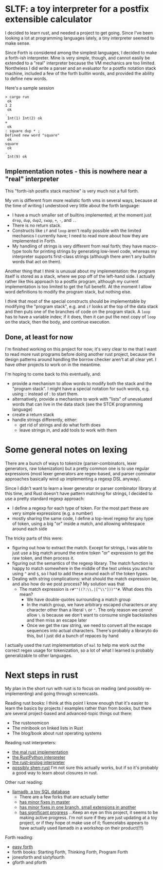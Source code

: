 # SLTF: a toy interpreter for a postfix extensible calculator

I decided to learn rust, and needed a project to get going. Since I've
been looking a lot at programming languages lately, a tiny interpreter
seemed to make sense.

Since Forth is considered among the simplest languages, I decided to
make a forth-ish interpreter. Mine is very simple, though, and cannot
easily be extended to a "real" interpreter because the VM mechanics
are too limited. Nontheless I did write a parser and an evaluator for
a postfix notation stack machine, included a few of the forth builtin
words, and provided the ability to define new words.

Here's a sample session
```
> cargo run
 ok
1 2
 ok
.
 Int(1) Int(2) ok
+
 ok
: square dup * ;
Defined new word "square"
 ok
square
 ok
.
 Int(9) ok
 ```

## Implementation notes - this is nowhere near a "real" interpreter

This "forth-ish postfix stack machine" is very much not a full forth.

My vm is different from more realistic forth vms in several ways, because
at the time of writing I understood very little about the forth language:
 - I have a much smaller set of builtins implemented; at the moment just
   `drop`, `dup`, `dup2`, `swap`, `+`, `-`, and `.`.
 - There is no return stack.
 - Constructs like `if` and `loop` aren't really possible with the
   limited mechanics I currently have; I need to read more about how they
   are implemented in Forth.
 - My handling of strings is very different from real forth; they have
   macro-type tools for printing strings by generating low-level code,
   whereas my interpreter supports first-class strings (although there
   aren't any builtin words that act on them).

Another thing that I *think* is unusual about my implementation: the
program itself is stored as a stack, where we pop off of the left-hand
side. I actually rather like this approach to a postfix program, although
my current implementation is too limited to get the full benefit. At
the moment I allow word definitions to modify the program stack, but
nothing else.

I *think* that most of the special constructs should be implementable by
modifying the "program stack", e.g. and `if` looks at the top of the data stack
and then puts one of the branches of code on the program stack. A `loop`
has to have a variable index; if it does, then it can put the next copy
of `loop` on the stack, then the body, and continue execution.

## Done, at least for now

I'm finished working on this project for now; it's very clear to me that I want
to read more rust programs before doing another rust project, because the
design patterns around handling the borrow checker aren't at all clear yet.
I have other projects to work on in the meantime.

I'm hoping to come back to this eventually, and:
  - provide a mechanism to allow words to modify both the stack and
    the "program stack". I might have a special notation for such words,
    e.g. using :: instead of : to start them.
  - alternatively, provide a mechanism to work with "lists" of unevaluated
    words that can live in the data stack (see the STCK programming language)
  - create a return stack
  - handle strings differently, either:
    - get rid of strings and do what forth does
    - leave strings in, and add tools to work with them

# Some general notes on lexing

There are a bunch of ways to tokenize (parser-combinators, lexer generators,
raw tokenization) but a pretty common one is to use regular expressions
(most lexer generators are regex-based, and parser cominator approaches
basically wind up implementing a regexp DSL anyway).

Since I didn't want to learn a lexer generator or parser combinator
library at this time, and Rust doesn't have pattern matching for strings,
I decided to use a pretty standard regexp approach:
  - I define a regexp for each type of token. For the most part these
    are very simple expressions (e.g. a number)
  - mostly sharing the same code, I define a top-level regexp for any
    type of token, using a big "or" inside a match, and allowing
    whitespace around each side

The tricky parts of this were:
  - figuring out how to extract the match. Except for strings, I was
    able to just use a big match around the entire token "or" expression
    to get the raw token, and then process it.
  - figuring out the semantics of the regexp library. The match function
    is happy to match somewhere in the middle of the text unless you
    anchor using `^` and `$`, so I had to add these around each of the
    token types.
  - Dealing with string complications: what should the match expression
    be, and also how do we post process? My solution was that
    - The match expression is `r#""((?:\\.|[^\\"]))""#`. What does this
      mean?
      - We have double-quotes surrounding a match group
      - In the match group, we have arbitrary escaped characters *or*
        any character other than a literal `\` or `"`. The only reason
        we cannot allow `\` is because we don't want to consume single
        backslashes and then miss an escape later
      - Once we get the raw string, we need to convert all the escape sequences into
        actual characters. There's probably a libraryto do this, but I just
        did a bunch of repaces by hand

I actually used the rust implementation of `mal` to help me work out the
correct regex usage for tokenization, so a lot of what I learned is
probably generalizable to other languages.

# Next steps in rust

My plan in the short run with rust is to focus on reading (and possibly
re-implementing) and going through screencasts.

Reading rust books: I think at this point I know enough that it's easier
to learn the basics by projects / examples rather than from books, but there
are several project-based and advanced-topic things out there:
 - The rustonomicon
 - The minibook on linked lists in Rust
 - The blog/book about rust operating systems

Reading rust interpreters:
 - [the mal rust implementation](https://github.com/kanaka/mal/tree/master/rust)
 - [the RustPython interpreter](https://github.com/RustPython/RustPython)
 - [the rust-prolog interpreter](https://github.com/dagit/rust-prolog)
 - [possibly shen-rust](https://github.com/deech/shen-rust)
   I'm not sure this actually works, but if so it's probably a good way to
   learn about closures in rust.

Other rust reading:
 - [llamadb, a toy SQL database](https://github.com/nukep/llamadb)
   - There are a few forks that are actually better
   - [has minor fixes in master](https://github.com/imor/llamadb)
   - [has minor fixes in one branch, small extensions in another](https://github.com/acmiyaguchi/llamadb/tree/SqlEngine)
   - [has significant progress](https://github.com/fluencelabs/llamadb)
     ...Keep an eye on this project, it seems to be making active progress.
     I'm not sure if they are just updating at a toy project, or if they
     hope ot make use of it; fluencelabs appears to have actually used
     llamadb in a workshop on their product(!!!)


Forth reading:
 - [easy forth](https://github.com/skilldrick/easyforth/tree/gh-pages/javascripts)
 - forth books: Starting Forth, Thinking Forth, Program Forth
 - jonesforth and sixtyfourth
 - gforth and pforth
